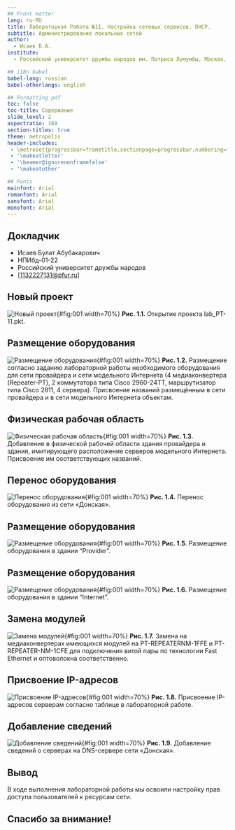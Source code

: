 ```yaml
---
## Front matter
lang: ru-RU
title: Лабораторная Работа №11. Настройка сетевых сервисов. DHCP.
subtitle: Администрирование локальных сетей
author:
  - Исаев Б.А.
institute:
  - Российский университет дружбы народов им. Патриса Лумумбы, Москва, Россия

## i18n babel
babel-lang: russian
babel-otherlangs: english

## Formatting pdf
toc: false
toc-title: Содержание
slide_level: 2
aspectratio: 169
section-titles: true
theme: metropolis
header-includes:
 - \metroset{progressbar=frametitle,sectionpage=progressbar,numbering=fraction}
 - '\makeatletter'
 - '\beamer@ignorenonframefalse'
 - '\makeatother'

## Fonts
mainfont: Arial
romanfont: Arial
sansfont: Arial
monofont: Arial
---
```



## Докладчик


  * Исаев Булат Абубакарович
  * НПИбд-01-22
  * Российский университет дружбы народов
  * [1132227131@pfur.ru]



## Новый проект
![Новый проект](Images/1.png){#fig:001 width=70%}
**Рис. 1.1.** Открытие проекта lab_PT-11.pkt.


## Размещение оборудования
![Размещение оборудования](Images/2.png){#fig:001 width=70%}
**Рис. 1.2.** Размещение согласно заданию лабораторной работы необходимого оборудования для сети провайдера и сети модельного Интернета (4 медиаконвертера (Repeater-PT), 2 коммутатора типа Cisco 2960-24TT, маршрутизатор типа Cisco 2811, 4 сервера). Присвоение названий размещённым в сети провайдера и в сети модельного Интернета объектам.


## Физическая рабочая область
![Физическая рабочая область](Images/3.png){#fig:001 width=70%}
**Рис. 1.3.** Добавление в физической рабочей области здания провайдера и здания, имитирующего расположение серверов модельного Интернета. Присвоение им соответствующих названий.


## Перенос оборудования
![Перенос оборудования](Images/4.png){#fig:001 width=70%}
**Рис. 1.4.** Перенос оборудования из сети «Донская».


## Размещение оборудования
![Размещение оборудования](Images/5.png){#fig:001 width=70%}
**Рис. 1.5.** Размещение оборудования в здании “Provider”.


## Размещение оборудования
![Размещение оборудования](Images/6.png){#fig:001 width=70%}
**Рис. 1.6.** Размещение оборудования в здании “Internet”. 


## Замена модулей
![Замена модулей](Images/7.png){#fig:001 width=70%}
**Рис. 1.7.** Замена на медиаконвертерах имеющихся модулей на PT-REPEATERNM-1FFE и PT-REPEATER-NM-1CFE для подключения витой пары по технологии Fast Ethernet и оптоволокна соответственно.


## Присвоение IP-адресов
![Присвоение IP-адресов](Images/8.png){#fig:001 width=70%}
**Рис. 1.8.** Присвоение IP-адресов серверам согласно таблице в лабораторной работе.


## Добавление сведений
![Добавление сведений](Images/9.png){#fig:001 width=70%}
**Рис. 1.9.** Добавление сведений о серверах на DNS-сервере сети «Донская». 


## Вывод
В ходе выполнения лабораторной работы мы освоили настройку прав доступа пользователей к ресурсам сети.

## Спасибо за внимание!